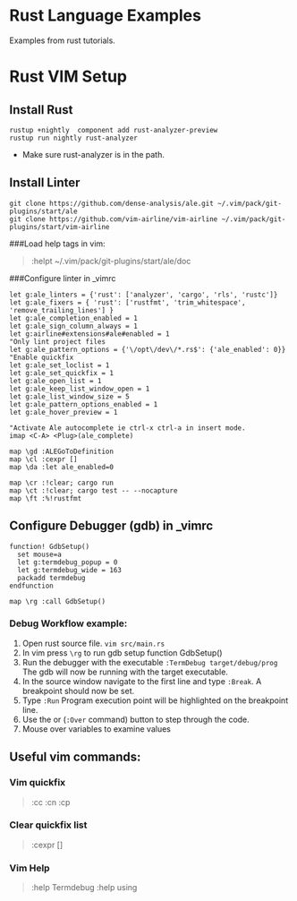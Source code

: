 # Rust Language Examples

Examples from rust tutorials.

# Rust VIM Setup

## Install Rust
```
rustup +nightly  component add rust-analyzer-preview
rustup run nightly rust-analyzer
```
- Make sure rust-analyzer is in the path.

## Install Linter
```
git clone https://github.com/dense-analysis/ale.git ~/.vim/pack/git-plugins/start/ale
git clone https://github.com/vim-airline/vim-airline ~/.vim/pack/git-plugins/start/vim-airline
```

###Load help tags in vim:
>  :helpt ~/.vim/pack/git-plugins/start/ale/doc

###Configure linter in _vimrc
```
let g:ale_linters = {'rust': ['analyzer', 'cargo', 'rls', 'rustc']}
let g:ale_fixers = { 'rust': ['rustfmt', 'trim_whitespace', 'remove_trailing_lines'] }
let g:ale_completion_enabled = 1
let g:ale_sign_column_always = 1
let g:airline#extensions#ale#enabled = 1
"Only lint project files
let g:ale_pattern_options = {'\/opt\/dev\/*.rs$': {'ale_enabled': 0}}
"Enable quickfix
let g:ale_set_loclist = 1
let g:ale_set_quickfix = 1
let g:ale_open_list = 1
let g:ale_keep_list_window_open = 1
let g:ale_list_window_size = 5
let g:ale_pattern_options_enabled = 1
let g:ale_hover_preview = 1

"Activate Ale autocomplete ie ctrl-x ctrl-a in insert mode.
imap <C-A> <Plug>(ale_complete)

map \gd :ALEGoToDefinition
map \cl :cexpr []
map \da :let ale_enabled=0

map \cr :!clear; cargo run
map \ct :!clear; cargo test -- --nocapture
map \ft :%!rustfmt
```

## Configure Debugger (gdb) in _vimrc
```
function! GdbSetup()
  set mouse=a
  let g:termdebug_popup = 0
  let g:termdebug_wide = 163
  packadd termdebug
endfunction

map \rg :call GdbSetup()
```

### Debug Workflow example:
1. Open rust source file.  `vim src/main.rs`
2. In vim press `\rg` to run gdb setup function GdbSetup()
3. Run the debugger with the executable `:TermDebug target/debug/prog`
    The gdb will now be running with the target executable.
4. In the source window navigate to the first line and type `:Break`.
    A breakpoint should now be set.
5. Type `:Run`
    Program execution point will be highlighted on the breakpoint line.
6. Use the <Next> or (`:Over` command) button to step through the code.
7. Mouse over variables to examine values

## Useful vim commands:
### Vim quickfix
> :cc :cn :cp
### Clear quickfix list
> :cexpr []
### Vim Help
> :help Termdebug
> :help using<Plug>
